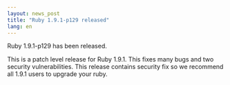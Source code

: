 ```yaml
---
layout: news_post
title: "Ruby 1.9.1-p129 released"
lang: en
---
```


Ruby 1.9.1-p129 has been released.

This is a patch level release for Ruby 1.9.1. This fixes many bugs and
two security vulnerabilities. This release contains security fix so we
recommend all 1.9.1 users to upgrade your ruby.


